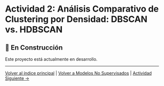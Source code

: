 # Actividad 2: Análisis Comparativo de Clustering por Densidad: DBSCAN vs. HDBSCAN

## 🚧 En Construcción

Este proyecto está actualmente en desarrollo.

---

[Volver al índice principal](../../README.md) | [Volver a Modelos No Supervisados](../README.md) | [Actividad Siguiente →](../Actividad_3_PCA/README.md)
